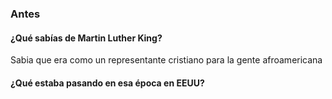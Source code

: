 
### Antes 
#### ¿Qué sabías de Martin Luther King?
Sabia que era como un representante cristiano para la gente afroamericana
#### ¿Qué estaba pasando en esa época en EEUU?

<!--stackedit_data:
eyJoaXN0b3J5IjpbLTY4NTk5NTMxMF19
-->